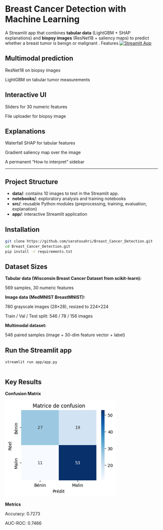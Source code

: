 # Breast Cancer Detection with Machine Learning 

A Streamlit app that combines **tabular data** (LightGBM + SHAP explanations) and **biopsy images** (ResNet18 + saliency maps) to predict whether a breast tumor is benign or malignant .
Features
[![Streamlit App](https://static.streamlit.io/badges/streamlit_badge_black_white.svg)](https://breastcancerdetection-gz8mcy2xxs5xsqk55mas9t.streamlit.app/)
 ## Multimodal prediction

ResNet18 on biopsy images

LightGBM on tabular tumor measurements

## Interactive UI

Sliders for 30 numeric features

File uploader for biopsy image

## Explanations

Waterfall SHAP for tabular features

Gradient saliency map over the image

A permanent “How to interpret” sidebar


---
## Project Structure
- **data/**:  contains 10 images to test in the Streamlit app.  
- **notebooks/**: exploratory analysis and training notebooks  
- **src/**: reusable Python modules (preprocessing, training, evaluation, explanation)  
- **app/**: interactive Streamlit application  

## Installation

```bash
git clone https://github.com/saratouahri/Breast_Cancer_Detection.git
cd Breast_Cancer_Detection.git
pip install -r requirements.txt
```
## Dataset Sizes

 **Tabular data (Wisconsin Breast Cancer Dataset from scikit-learn):**

569 samples, 30 numeric features

 **Image data (MedMNIST BreastMNIST):** 

780 grayscale images (28×28), resized to 224×224

Train / Val / Test split: 546 / 78 / 156 images

 **Multimodal dataset:** 

546 paired samples (image + 30-dim feature vector + label)

## Run the Streamlit app
```
streamlit run app/app.py


```
## Key Results
**Confusion Matrix**

![Confusion matrix of the model](app/cm.png)


**Metrics**

Accuracy: 0.7273

AUC-ROC: 0.7466
